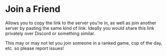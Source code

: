 # Join a Friend

Allows you to copy the link to the server you're in, as well as join another server by pasting the same kind of link. Ideally you would share this link privately over Discord or something similar.

This may or may not let you join someone in a ranked game, cup of the day, etc. so please report issues!